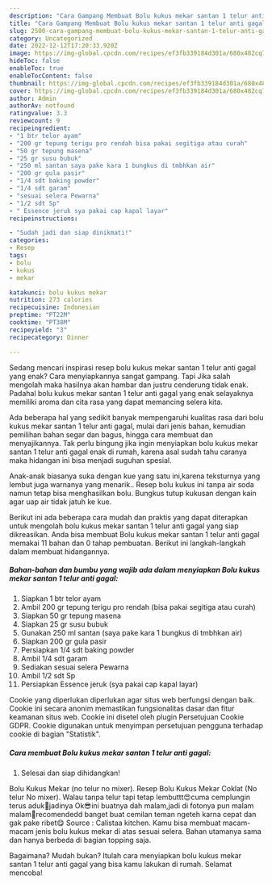```yaml
---
description: "Cara Gampang Membuat Bolu kukus mekar santan 1 telur anti gagal yang Lezat, Buat Buka Puasa Sempurna"
title: "Cara Gampang Membuat Bolu kukus mekar santan 1 telur anti gagal yang Lezat, Buat Buka Puasa Sempurna"
slug: 2500-cara-gampang-membuat-bolu-kukus-mekar-santan-1-telur-anti-gagal-yang-lezat-buat-buka-puasa-sempurna
category: Uncategorized
date: 2022-12-12T17:20:33.920Z
image: https://img-global.cpcdn.com/recipes/ef3fb339184d301a/680x482cq70/bolu-kukus-mekar-santan-1-telur-anti-gagal-foto-resep-utama.jpg
hideToc: false
enableToc: true
enableTocContent: false
thumbnail: https://img-global.cpcdn.com/recipes/ef3fb339184d301a/680x482cq70/bolu-kukus-mekar-santan-1-telur-anti-gagal-foto-resep-utama.jpg
cover: https://img-global.cpcdn.com/recipes/ef3fb339184d301a/680x482cq70/bolu-kukus-mekar-santan-1-telur-anti-gagal-foto-resep-utama.jpg
author: Admin
authorAv: notfound
ratingvalue: 3.3
reviewcount: 9
recipeingredient:
- "1 btr telor ayam"
- "200 gr tepung terigu pro rendah bisa pakai segitiga atau curah"
- "50 gr tepung masena"
- "25 gr susu bubuk"
- "250 ml santan saya pake kara 1 bungkus di tmbhkan air"
- "200 gr gula pasir"
- "1/4 sdt baking powder"
- "1/4 sdt garam"
- "sesuai selera Pewarna"
- "1/2 sdt Sp"
- " Essence jeruk sya pakai cap kapal layar"
recipeinstructions:

- "Sudah jadi dan siap dinikmati!"
categories:
- Resep
tags:
- bolu
- kukus
- mekar

katakunci: bolu kukus mekar 
nutrition: 273 calories
recipecuisine: Indonesian
preptime: "PT22M"
cooktime: "PT38M"
recipeyield: "3"
recipecategory: Dinner

---
```



Sedang mencari inspirasi resep bolu kukus mekar santan 1 telur anti gagal yang enak? Cara menyiapkannya sangat gampang. Tapi Jika salah mengolah maka hasilnya akan hambar dan justru cenderung tidak enak. Padahal bolu kukus mekar santan 1 telur anti gagal yang enak selayaknya memiliki aroma dan cita rasa yang dapat memancing selera kita.


Ada beberapa hal yang sedikit banyak mempengaruhi kualitas rasa dari bolu kukus mekar santan 1 telur anti gagal, mulai dari jenis bahan, kemudian pemilihan bahan segar dan bagus, hingga cara membuat dan menyajikannya. Tak perlu bingung jika ingin menyiapkan bolu kukus mekar santan 1 telur anti gagal enak di rumah, karena asal sudah tahu caranya maka hidangan ini bisa menjadi suguhan spesial.

Anak-anak biasanya suka dengan kue yang satu ini,karena teksturnya yang lembut juga warnanya yang menarik.. Resep bolu kukus ini tanpa air soda namun tetap bisa menghasilkan bolu. Bungkus tutup kukusan dengan kain agar uap air tidak jatuh ke kue.


Berikut ini ada beberapa cara mudah dan praktis yang dapat diterapkan untuk mengolah bolu kukus mekar santan 1 telur anti gagal yang siap dikreasikan. Anda bisa membuat Bolu kukus mekar santan 1 telur anti gagal memakai 11 bahan dan 0 tahap pembuatan. Berikut ini langkah-langkah dalam membuat hidangannya.

<!--inarticleads1-->

##### Bahan-bahan dan bumbu yang wajib ada dalam menyiapkan Bolu kukus mekar santan 1 telur anti gagal:

1. Siapkan 1 btr telor ayam
1. Ambil 200 gr tepung terigu pro rendah (bisa pakai segitiga atau curah)
1. Siapkan 50 gr tepung masena
1. Siapkan 25 gr susu bubuk
1. Gunakan 250 ml santan (saya pake kara 1 bungkus di tmbhkan air)
1. Siapkan 200 gr gula pasir
1. Persiapkan 1/4 sdt baking powder
1. Ambil 1/4 sdt garam
1. Sediakan sesuai selera Pewarna
1. Ambil 1/2 sdt Sp
1. Persiapkan  Essence jeruk (sya pakai cap kapal layar)


Cookie yang diperlukan diperlukan agar situs web berfungsi dengan baik. Cookie ini secara anonim memastikan fungsionalitas dasar dan fitur keamanan situs web. Cookie ini disetel oleh plugin Persetujuan Cookie GDPR. Cookie digunakan untuk menyimpan persetujuan pengguna terhadap cookie di bagian &#34;Statistik&#34;. 

<!--inarticleads2-->

##### Cara membuat Bolu kukus mekar santan 1 telur anti gagal:


1. Selesai dan siap dihidangkan!

Bolu Kukus Mekar (no telur no mixer). Resep Bolu Kukus Mekar Coklat (No telur No mixer). Walau tanpa telur tapi tetap lembuttt😍cuma cemplungin terus aduk🙊jadinya Ok😎ini buatnya dah malam,jadi di fotonya pun malam malam🙈recomendedd banget buat cemilan teman ngeteh karna cepat dan gak pake ribet😋 Source : Calistaa kitchen. Kamu bisa membuat macam-macam jenis bolu kukus mekar di atas sesuai selera. Bahan utamanya sama dan hanya berbeda di bagian topping saja. 

Bagaimana? Mudah bukan? Itulah cara menyiapkan bolu kukus mekar santan 1 telur anti gagal yang bisa kamu lakukan di rumah. Selamat mencoba!
